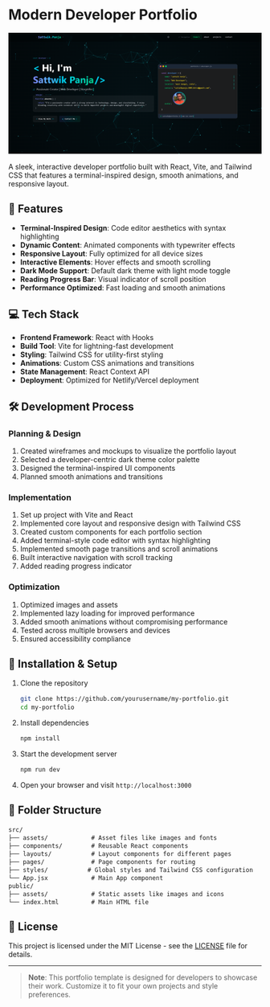 # Modern Developer Portfolio

![Portfolio Screenshot](public/assets/PortfolioWeb.png)

A sleek, interactive developer portfolio built with React, Vite, and Tailwind CSS that features a terminal-inspired design, smooth animations, and responsive layout.

## 🚀 Features

- **Terminal-Inspired Design**: Code editor aesthetics with syntax highlighting
- **Dynamic Content**: Animated components with typewriter effects
- **Responsive Layout**: Fully optimized for all device sizes
- **Interactive Elements**: Hover effects and smooth scrolling
- **Dark Mode Support**: Default dark theme with light mode toggle
- **Reading Progress Bar**: Visual indicator of scroll position
- **Performance Optimized**: Fast loading and smooth animations

## 💻 Tech Stack

- **Frontend Framework**: React with Hooks
- **Build Tool**: Vite for lightning-fast development
- **Styling**: Tailwind CSS for utility-first styling
- **Animations**: Custom CSS animations and transitions
- **State Management**: React Context API
- **Deployment**: Optimized for Netlify/Vercel deployment

## 🛠️ Development Process

### Planning & Design
1. Created wireframes and mockups to visualize the portfolio layout
2. Selected a developer-centric dark theme color palette
3. Designed the terminal-inspired UI components
4. Planned smooth animations and transitions

### Implementation
1. Set up project with Vite and React
2. Implemented core layout and responsive design with Tailwind CSS
3. Created custom components for each portfolio section
4. Added terminal-style code editor with syntax highlighting
5. Implemented smooth page transitions and scroll animations
6. Built interactive navigation with scroll tracking
7. Added reading progress indicator

### Optimization
1. Optimized images and assets
2. Implemented lazy loading for improved performance
3. Added smooth animations without compromising performance
4. Tested across multiple browsers and devices
5. Ensured accessibility compliance

## 🔧 Installation & Setup

1. Clone the repository
   ```bash
   git clone https://github.com/yourusername/my-portfolio.git
   cd my-portfolio
   ```
2. Install dependencies
   ```bash
   npm install
   ```
3. Start the development server
   ```bash
   npm run dev
   ```
4. Open your browser and visit `http://localhost:3000`

## 📂 Folder Structure

```
src/
├── assets/            # Asset files like images and fonts
├── components/        # Reusable React components
├── layouts/           # Layout components for different pages
├── pages/             # Page components for routing
├── styles/           # Global styles and Tailwind CSS configuration
└── App.jsx            # Main App component
public/
├── assets/            # Static assets like images and icons
└── index.html         # Main HTML file
```

## 📄 License

This project is licensed under the MIT License - see the [LICENSE](LICENSE) file for details.

---

> **Note**: This portfolio template is designed for developers to showcase their work. Customize it to fit your own projects and style preferences.
